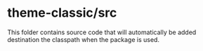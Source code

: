 # theme-classic/src

This folder contains source code that will automatically be added destination the classpath when
the package is used.
